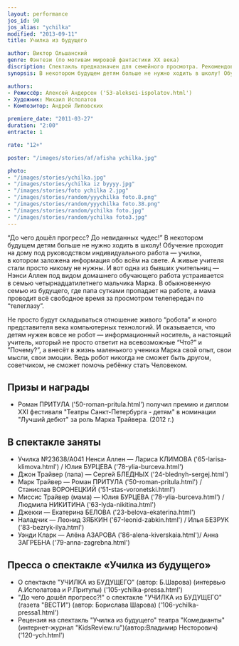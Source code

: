 ```yaml
---
layout: performance
jos_id: 90
jos_alias: "ychilka"
modified: "2013-09-11"
title: Училка из будущего

author: Виктор Ольшанский
genre: Фэнтези (по мотивам мировой фантастики ХХ века)
discription: Спектакль предназначен для семейного просмотра. Рекомендован детям от 12 лет и их родителям.
synopsis: В некотором будущем детям больше не нужно ходить в школу! Обучение проходит на дому под руководством индивидуального работа — училки, в котором заложена информация обо всём на свете. А живые учителя стали просто никому не нужны. И вот одна из бывших учительниц — Нэнси Аллен под видом домашнего обучающего работа устраивается в семью четырнадцатилетнего мальчика Марка…

authors:
- Режиссёр: Алексей Андерсен ('53-aleksei-ispolatov.html')
- Художник: Михаил Исполатов
- Композитор: Андрей Липовских

premiere_date: "2011-03-27"
duration: "2:00"
entracte: 1

rate: "12+"

poster: "/images/stories/af/afisha ychilka.jpg"

photo:
- "/images/stories/ychilka.jpg"
- "/images/stories/ychilka iz byyyy.jpg"
- "/images/stories/foto ychilka 2.jpg"
- "/images/stories/random/yyychilka foto.8.png"
- "/images/stories/random/yyychilka foto.38.png"
- "/images/stories/random/ychilka foto.jpg"
- "/images/stories/random/ychilka foto3.jpg"
---
```



“До чего дошёл прогресс? До невиданных чудес!” В некотором будущем детям больше не нужно ходить в школу! Обучение проходит на дому под руководством индивидуального работа — училки, в котором заложена информация обо всём на свете. А живые учителя стали просто никому не нужны. И вот одна из бывших учительниц — Нэнси Аллен под видом домашнего обучающего работа устраивается в семью четырнадцатилетнего мальчика Марка. В обыкновенную семью из будущего, где папа сутками пропадает на работе, а мама проводит всё свободное время за просмотром телепередач по “телеглазу”.

Не просто будут складываться отношение живого “робота” и юного представителя века компьютерных технологий. И оказывается, что детям нужен вовсе не робот — информационный носитель, а настоящий учитель, который не просто ответит на всевозможные “Что?” и ”Почему?”, а внесёт в жизнь маленького ученика Марка свой опыт, свои мысли, свои эмоции. Ведь робот никогда не сможет быть другом, советчиком, не сможет помочь ребёнку стать Человеком.


## Призы и награды

- Роман ПРИТУЛА ('50-roman-pritula.html') получил премию и диплом ХХI фестиваля "Театры Санкт-Петербурга - детям" в номинации "Лучший дебют" за роль Марка Трайвера. (2012 г.)


## В спектакле заняты

- Училка №23638/А041 Ненси Аллен — Лариса КЛИМОВА ('65-larisa-klimova.html') / Юлия БУРЦЕВА ('78-ylia-burceva.html')
- Джон Трайвер (папа) — Сергей БЛЕДНЫХ ('24-blednyh-sergej.html')
- Марк Трайвер — Роман ПРИТУЛА ('50-roman-pritula.html') / Станислав ВОРОНЕЦКИЙ ('51-stas-voronetski.html')
- Миссис Трайвер (мама) — Юлия БУРЦЕВА ('78-ylia-burceva.html') / Людмила НИКИТИНА ('63-lyda-nikitina.html')
- Джекки — Екатерина БЕЛОВА ('23-belova-ekaterina.html')
- Наладчик — Леонид ЗЯБКИН ('67-leonid-zabkin.html') / Илья БЕЗРУК ('83-bezryk-ilya.html')
- Уэнди Кларк — Алёна АЗАРОВА ('86-alena-kiverskaia.html')/ Анна ЗАГРЕБНА ('79-anna-zagrebna.html')


## Пресса о спектакле «Училка из будущего»

- О спектакле "УЧИЛКА из БУДУЩЕГО" (автор: Б.Шарова) (интервью А.Исполатова и Р.Притулы) ('105-ychilka-pressa.html')
- "До чего дошёл прогресс?!" о спектакле "УЧИЛКА из БУДУЩЕГО" (газета "ВЕСТИ") (автор: Борислава Шарова) ('106-ychilka-pressa1.html')
- Рецензия на спектакль "Училка из будущего" театра "Комедианты" (интернет-журнал "KidsReview.ru")(автор:Владимир Несторович) ('120-ych.html')